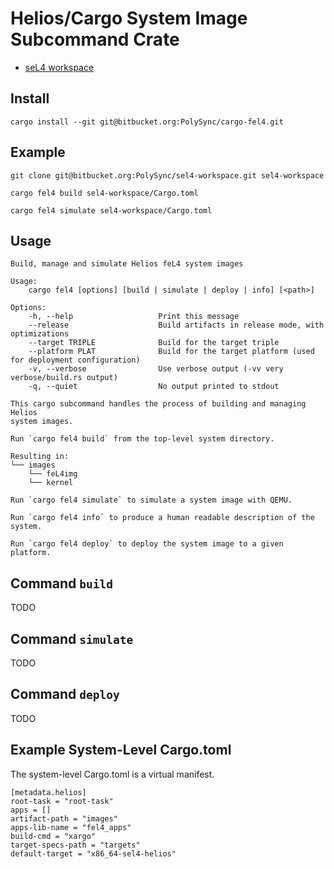 # Helios/Cargo System Image Subcommand Crate

- [seL4 workspace](https://bitbucket.org/PolySync/sel4-workspace/overview)

## Install

```
cargo install --git git@bitbucket.org:PolySync/cargo-fel4.git
```

## Example

```
git clone git@bitbucket.org:PolySync/sel4-workspace.git sel4-workspace

cargo fel4 build sel4-workspace/Cargo.toml

cargo fel4 simulate sel4-workspace/Cargo.toml
```

## Usage

```
Build, manage and simulate Helios feL4 system images

Usage:
    cargo fel4 [options] [build | simulate | deploy | info] [<path>]

Options:
    -h, --help                   Print this message
    --release                    Build artifacts in release mode, with optimizations
    --target TRIPLE              Build for the target triple
    --platform PLAT              Build for the target platform (used for deployment configuration)
    -v, --verbose                Use verbose output (-vv very verbose/build.rs output)
    -q, --quiet                  No output printed to stdout

This cargo subcommand handles the process of building and managing Helios
system images.

Run `cargo fel4 build` from the top-level system directory.

Resulting in:
└── images
    └── feL4img
    └── kernel

Run `cargo fel4 simulate` to simulate a system image with QEMU.

Run `cargo fel4 info` to produce a human readable description of the system.

Run `cargo fel4 deploy` to deploy the system image to a given platform.
```

## Command `build`

TODO

## Command `simulate`

TODO

## Command `deploy`

TODO

## Example System-Level Cargo.toml

The system-level Cargo.toml is a virtual manifest.

```
[metadata.helios]
root-task = "root-task"
apps = []
artifact-path = "images"
apps-lib-name = "fel4_apps"
build-cmd = "xargo"
target-specs-path = "targets"
default-target = "x86_64-sel4-helios"
```
